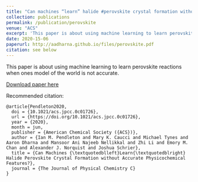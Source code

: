 ```yaml
---
title: "Can machines “learn” halide #perovskite crystal formation without accurate physicochemical features?"
collection: publications
permalink: /publication/perovskite
venue: "ACS"
excerpt: 'This paper is about using machine learning to learn perovskite reaching when ones model of the chemical world is not accurate'
date: 2020-15-06
paperurl: http://aadharna.github.io/files/perovskite.pdf
citation: see below
---
```




This paper is about using machine learning to learn perovskite reactions when ones model of the world is not accurate.

[Download paper here](http://aadharna.github.io/files/perovskite.pdf)

Recommended citation: 

```
@article{Pendleton2020,
  doi = {10.1021/acs.jpcc.0c01726},
  url = {https://doi.org/10.1021/acs.jpcc.0c01726},
  year = {2020},
  month = jun,
  publisher = {American Chemical Society ({ACS})},
  author = {Ian M. Pendleton and Mary K. Caucci and Michael Tynes and Aaron Dharna and Mansoor Ani Najeeb Nellikkal and Zhi Li and Emory M. Chan and Alexander J. Norquist and Joshua Schrier},
  title = {Can Machines {\textquotedblleft}Learn{\textquotedblright} Halide Perovskite Crystal Formation without Accurate Physicochemical Features?},
  journal = {The Journal of Physical Chemistry C}
}

```
